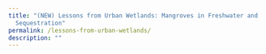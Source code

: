 ```yaml
---
title: "(NEW) Lessons from Urban Wetlands: Mangroves in Freshwater and Carbon
  Sequestration"
permalink: /lessons-from-urban-wetlands/
description: ""
---
```

